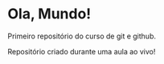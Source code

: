 # Ola, Mundo!
 Primeiro repositório do curso de git e github.

Repositório criado durante uma aula ao vivo!
